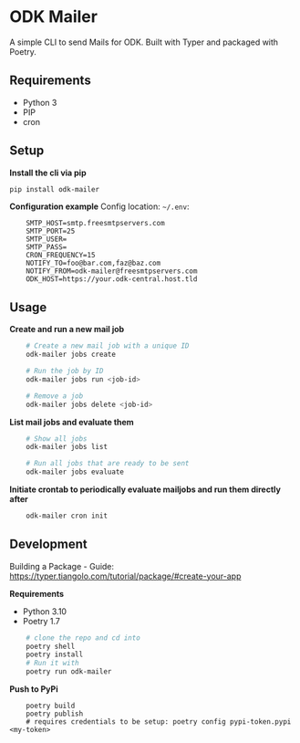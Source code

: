 # ODK Mailer

A simple CLI to send Mails for ODK.
Built with Typer and packaged with Poetry.

## Requirements
- Python 3
- PIP
- cron

## Setup
**Install the cli via pip**
```bash
pip install odk-mailer
```

**Configuration example**
Config location: `~/.env`:
```
    SMTP_HOST=smtp.freesmtpservers.com
    SMTP_PORT=25
    SMTP_USER=
    SMTP_PASS=
    CRON_FREQUENCY=15
    NOTIFY_TO=foo@bar.com,faz@baz.com
    NOTIFY_FROM=odk-mailer@freesmtpservers.com
    ODK_HOST=https://your.odk-central.host.tld
```

## Usage
**Create and run a new mail job**
```bash
    # Create a new mail job with a unique ID
    odk-mailer jobs create

    # Run the job by ID
    odk-mailer jobs run <job-id>

    # Remove a job
    odk-mailer jobs delete <job-id>
```

**List mail jobs and evaluate them**
```bash
    # Show all jobs
    odk-mailer jobs list

    # Run all jobs that are ready to be sent
    odk-mailer jobs evaluate
```

**Initiate crontab to periodically evaluate mailjobs and run them directly after**
```bash
    odk-mailer cron init
```

## Development
Building a Package - Guide: https://typer.tiangolo.com/tutorial/package/#create-your-app

**Requirements**
- Python 3.10
- Poetry 1.7

```bash
    # clone the repo and cd into
    poetry shell
    poetry install
    # Run it with
    poetry run odk-mailer 
```

**Push to PyPi**

```
    poetry build
    poetry publish
    # requires credentials to be setup: poetry config pypi-token.pypi <my-token>
```